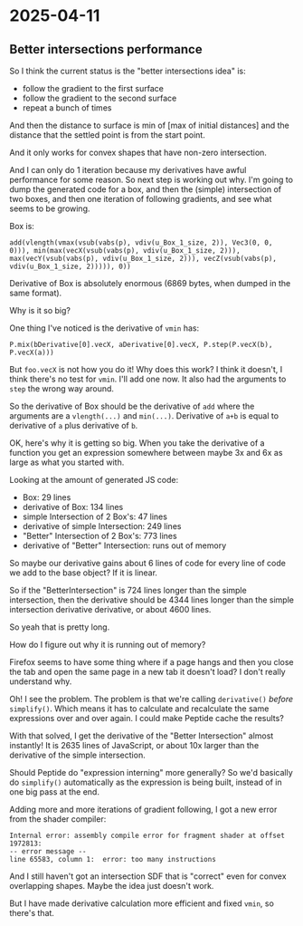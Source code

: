 # 2025-04-11

## Better intersections performance

So I think the current status is the "better intersections idea" is:

 * follow the gradient to the first surface
 * follow the gradient to the second surface
 * repeat a bunch of times

And then the distance to surface is min of [max of initial distances] and the distance
that the settled point is from the start point.

And it only works for convex shapes that have non-zero intersection.

And I can only do 1 iteration because my derivatives have awful performance for some
reason. So next step is working out why. I'm going to dump the
generated code for a box, and then the (simple) intersection of two boxes, and then one
iteration of following gradients, and see what seems to be growing.

Box is:

    add(vlength(vmax(vsub(vabs(p), vdiv(u_Box_1_size, 2)), Vec3(0, 0, 0))), min(max(vecX(vsub(vabs(p), vdiv(u_Box_1_size, 2))), max(vecY(vsub(vabs(p), vdiv(u_Box_1_size, 2))), vecZ(vsub(vabs(p), vdiv(u_Box_1_size, 2))))), 0))

Derivative of Box is absolutely enormous (6869 bytes, when dumped in the same format).

Why is it so big?

One thing I've noticed is the derivative of `vmin` has:

    P.mix(bDerivative[0].vecX, aDerivative[0].vecX, P.step(P.vecX(b), P.vecX(a)))

But `foo.vecX` is not how you do it! Why does this work? I think it doesn't, I think there's
no test for `vmin`. I'll add one now. It also had the arguments to `step` the wrong way
around.

So the derivative of Box should be the derivative of `add` where the arguments are a
`vlength(...)` and `min(...)`. Derivative of `a+b` is equal to derivative of `a` plus
derivative of `b`.

OK, here's why it is getting so big. When you take the derivative of a function you
get an expression somewhere between maybe 3x and 6x as large as what you started with.

Looking at the amount of generated JS code:

 * Box: 29 lines
 * derivative of Box: 134 lines
 * simple Intersection of 2 Box's: 47 lines
 * derivative of simple Intersection: 249 lines
 * "Better" Intersection of 2 Box's: 773 lines
 * derivative of "Better" Intersection: runs out of memory

So maybe our derivative gains about 6 lines of code for every line of code we add to the base
object? If it is linear.

So if the "BetterIntersection" is 724 lines longer than the simple intersection, then
the derivative should be 4344 lines longer than the simple intersection
derivative derivative, or about 4600 lines.

So yeah that is pretty long.

How do I figure out why it is running out of memory?

Firefox seems to have some thing where if a page hangs and then you close the
tab and open the same page in a new tab it doesn't load? I don't really
understand why.

Oh! I see the problem. The problem is that we're calling `derivative()`
*before* `simplify()`. Which means it has to calculate and recalculate the
same expressions over and over again. I could make Peptide cache the results?

With that solved, I get the derivative of the "Better Intersection" almost
instantly! It is 2635 lines of JavaScript, or about 10x larger than the derivative
of the simple intersection.

Should Peptide do "expression interning" more generally? So we'd basically do
`simplify()` automatically as the expression is being built, instead of in one
big pass at the end.

Adding more and more iterations of gradient following,
I got a new error from the shader compiler:

    Internal error: assembly compile error for fragment shader at offset 1972813:
    -- error message --
    line 65583, column 1:  error: too many instructions

And I still haven't got an intersection SDF that is "correct" even for
convex overlapping shapes. Maybe the idea just doesn't work.

But I have made derivative calculation more efficient and fixed `vmin`, so
there's that.
